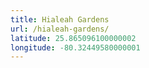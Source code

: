 ```yaml
---
title: Hialeah Gardens
url: /hialeah-gardens/
latitude: 25.865096100000002
longitude: -80.32449580000001
---
```

